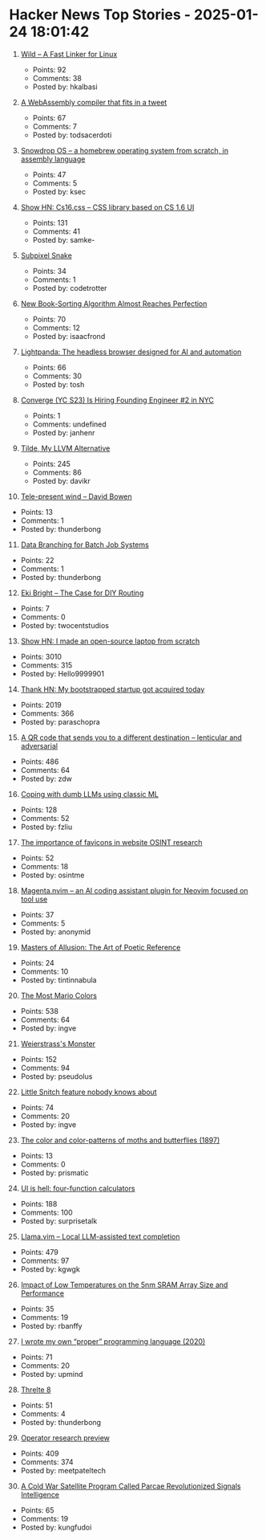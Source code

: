 # Hacker News Top Stories - 2025-01-24 18:01:42

1. [Wild – A Fast Linker for Linux](https://github.com/davidlattimore/wild)
   - Points: 92
   - Comments: 38
   - Posted by: hkalbasi

2. [A WebAssembly compiler that fits in a tweet](https://wasmgroundup.com/blog/wasm-compiler-in-a-tweet/)
   - Points: 67
   - Comments: 7
   - Posted by: todsacerdoti

3. [Snowdrop OS – a homebrew operating system from scratch, in assembly language](http://sebastianmihai.com/snowdrop/)
   - Points: 47
   - Comments: 5
   - Posted by: ksec

4. [Show HN: Cs16.css – CSS library based on CS 1.6 UI](https://cs16.samke.me)
   - Points: 131
   - Comments: 41
   - Posted by: samke-

5. [Subpixel Snake](https://www.youtube.com/watch?v=iDwganLjpW0)
   - Points: 34
   - Comments: 1
   - Posted by: codetrotter

6. [New Book-Sorting Algorithm Almost Reaches Perfection](https://www.quantamagazine.org/new-book-sorting-algorithm-almost-reaches-perfection-20250124/)
   - Points: 70
   - Comments: 12
   - Posted by: isaacfrond

7. [Lightpanda: The headless browser designed for AI and automation](https://github.com/lightpanda-io/browser)
   - Points: 66
   - Comments: 30
   - Posted by: tosh

8. [Converge (YC S23) Is Hiring Founding Engineer #2 in NYC](https://jobs.gem.com/converge/am9icG9zdDreA6I3WJ4ZJ1Yx_WHS5zKP)
   - Points: 1
   - Comments: undefined
   - Posted by: janhenr

9. [Tilde, My LLVM Alternative](https://yasserarg.com/tb)
   - Points: 245
   - Comments: 86
   - Posted by: davikr

10. [Tele-present wind – David Bowen](https://www.dwbowen.com/telepresent-wind)
   - Points: 13
   - Comments: 1
   - Posted by: thunderbong

11. [Data Branching for Batch Job Systems](https://isaacjordan.me/blog/2025/01/data-branching-for-batch-job-systems)
   - Points: 22
   - Comments: 1
   - Posted by: thunderbong

12. [Eki Bright – The Case for DIY Routing](https://twocentstudios.com/2025/01/24/eki-bright-the-case-for-diy-routing/)
   - Points: 7
   - Comments: 0
   - Posted by: twocentstudios

13. [Show HN: I made an open-source laptop from scratch](https://www.byran.ee/posts/creation/)
   - Points: 3010
   - Comments: 315
   - Posted by: Hello9999901

14. [Thank HN: My bootstrapped startup got acquired today](undefined)
   - Points: 2019
   - Comments: 366
   - Posted by: paraschopra

15. [A QR code that sends you to a different destination – lenticular and adversarial](https://mstdn.social/@isziaui/113874436953157913)
   - Points: 486
   - Comments: 64
   - Posted by: zdw

16. [Coping with dumb LLMs using classic ML](https://softwaredoug.com/blog/2025/01/21/llm-judge-decision-tree)
   - Points: 128
   - Comments: 52
   - Posted by: fzliu

17. [The importance of favicons in website OSINT research](https://www.osintme.com/index.php/2025/01/20/the-importance-of-favicons-in-website-osint-research/)
   - Points: 52
   - Comments: 18
   - Posted by: osintme

18. [Magenta.nvim – an AI coding assistant plugin for Neovim focused on tool use](https://github.com/dlants/magenta.nvim)
   - Points: 37
   - Comments: 5
   - Posted by: anonymid

19. [Masters of Allusion: The Art of Poetic Reference](https://www.nytimes.com/2025/01/16/books/review/on-poetry-allusions-and-quotations.html)
   - Points: 24
   - Comments: 10
   - Posted by: tintinnabula

20. [The Most Mario Colors](https://lmnt.me/blog/the-most-mario-colors.html)
   - Points: 538
   - Comments: 64
   - Posted by: ingve

21. [Weierstrass's Monster](https://www.quantamagazine.org/the-jagged-monstrous-function-that-broke-calculus-20250123/)
   - Points: 152
   - Comments: 94
   - Posted by: pseudolus

22. [Little Snitch feature nobody knows about](https://lapcatsoftware.com/articles/2025/1/6.html)
   - Points: 74
   - Comments: 20
   - Posted by: ingve

23. [The color and color-patterns of moths and butterflies (1897)](https://publicdomainreview.org/collection/mayer-color-patterns/)
   - Points: 13
   - Comments: 0
   - Posted by: prismatic

24. [UI is hell: four-function calculators](https://lcamtuf.substack.com/p/ui-is-hell-four-function-calculators)
   - Points: 188
   - Comments: 100
   - Posted by: surprisetalk

25. [Llama.vim – Local LLM-assisted text completion](https://github.com/ggml-org/llama.vim)
   - Points: 479
   - Comments: 97
   - Posted by: kgwgk

26. [Impact of Low Temperatures on the 5nm SRAM Array Size and Performance](https://semiengineering.com/impact-of-extremely-low-temperatures-on-the-5nm-sram-array-size-and-performance/)
   - Points: 35
   - Comments: 19
   - Posted by: rbanffy

27. [I wrote my own “proper” programming language (2020)](https://mukulrathi.com/create-your-own-programming-language/intro-to-compiler/)
   - Points: 71
   - Comments: 20
   - Posted by: upmind

28. [Threlte 8](https://threlte.xyz/blog/threlte-8)
   - Points: 51
   - Comments: 4
   - Posted by: thunderbong

29. [Operator research preview](https://openai.com/index/introducing-operator/)
   - Points: 409
   - Comments: 374
   - Posted by: meetpateltech

30. [A Cold War Satellite Program Called Parcae Revolutionized Signals Intelligence](https://spectrum.ieee.org/reconnaissance-satellite)
   - Points: 65
   - Comments: 19
   - Posted by: kungfudoi

